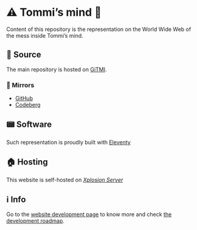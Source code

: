 # ⚠️ Tommi’s mind 🤯

Content of this repository is the representation on the World Wide Web of the mess inside Tommi’s mind.

## 👾 Source

The main repository is hosted on [GiTMI](https://gitmi.dev/tommi/tommi.space 'tommi.space repo on GiTMI').

### 🪩 Mirrors

- [GitHub](https://github.com/xplosionmind/tommi.space 'tommi.space on GitHub')
- [Codeberg](https://codeberg.org/tommi/tommi.space 'tommi.space on Codeberg')

## 📟 Software

Such representation is proudly built with [Eleventy](https://11ty.dev 'Eleventy official website') 

## 🏠 Hosting

This website is self-hosted on [*Xplosion Server*](https://tommi.space/server 'Xplosion Server info on tommi.space')

## ℹ️  Info

Go to the [website development page](https://tommi.space/development 'Website development - tommi.space') to know more and check [the development roadmap](https://tommi.space/development#roadmap 'tommi.space development roadmap').
